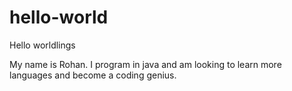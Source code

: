 # hello-world

Hello worldlings

My name is Rohan. I program in java and am looking to learn more languages and become a coding genius.

